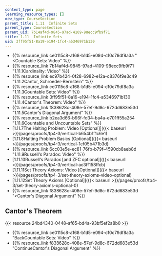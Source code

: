 ```yaml
---
content_type: page
learning_resource_types: []
ocw_type: CourseSection
parent_title: 1.11  Infinite Sets
parent_type: CourseSection
parent_uid: 7b14af4d-9845-97ad-4109-98ecc9fb9f71
title: 1.11  Infinite Sets
uid: 3ff95f51-8a19-e194-1fc4-a5346971b130
---
```


*   {{% resource_link ce0115c8-a168-b1d5-e094-c10c79df8a3a "\<Countable Sets: Video" %}}
*   {{% resource_link 7b14af4d-9845-97ad-4109-98ecc9fb9f71 "1.11.1Cardinality: Video" %}}
*   {{% resource_link ec97b424-0f28-6982-e12a-c8376f9e3c49 "1.11.2Cantor, Schroeder-Bernstein" %}}
*   {{% resource_link ce0115c8-a168-b1d5-e094-c10c79df8a3a "1.11.3Countable Sets: Video" %}}
*   {{% resource_link 3ff95f51-8a19-e194-1fc4-a5346971b130 "1.11.4Cantor's Theorem: Video" %}}
*   {{% resource_link f838628c-408e-57ef-9d8c-672dd683e53d "1.11.5Cantor's Diagonal Argument" %}}
*   {{% resource_link b2ea3d66-b96f-fd34-ba4a-e701ff55a254 "1.11.6Countable and Uncountable Sets" %}}
*   [1.11.7The Halting Problem: Video \[Optional\]]({{< baseurl >}}/pages/proofs/tp4-3/vertical-b654b1f1c6e1)
*   [1.11.8Halting Problem Basics \[Optional\]]({{< baseurl >}}/pages/proofs/tp4-3/vertical-1ef05b471b3d)
*   {{% resource_link 6cc03e5e-ec81-76fb-b79f-4590cb8aeb8d "1.11.9Russell's Paradox: Video" %}}
*   [1.11.10Russell's Paradox \[and ZFC optional\]]({{< baseurl >}}/pages/proofs/tp4-3/vertical-ac3ff158ffcb)
*   [1.11.11Set Theory Axioms: Video \[Optional\]]({{< baseurl >}}/pages/proofs/tp4-3/set-theory-axioms-video-optional)
*   [1.11.12Set Theory Axioms \[Optional\]]({{< baseurl >}}/pages/proofs/tp4-3/set-theory-axioms-optional-0)
*   {{% resource_link f838628c-408e-57ef-9d8c-672dd683e53d "\>Cantor's Diagonal Argument" %}}

Cantor's Theorem
----------------

{{< resource 24bd4340-0448-af65-bd4a-93bf5ef2a8b0 >}}

*   {{% resource_link ce0115c8-a168-b1d5-e094-c10c79df8a3a "BackCountable Sets: Video" %}}
*   {{% resource_link f838628c-408e-57ef-9d8c-672dd683e53d "ContinueCantor's Diagonal Argument" %}}